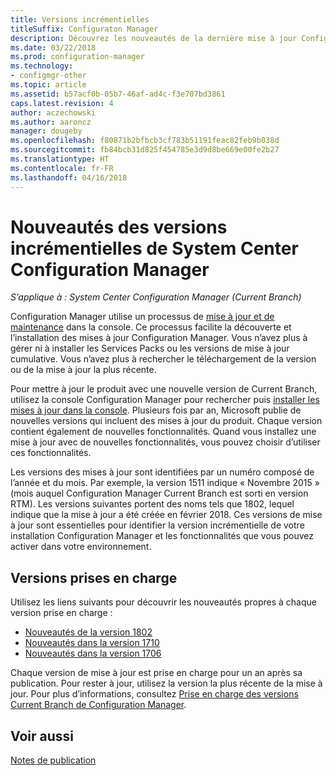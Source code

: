 ```yaml
---
title: Versions incrémentielles
titleSuffix: Configuraton Manager
description: Découvrez les nouveautés de la dernière mise à jour Configuration Manager.
ms.date: 03/22/2018
ms.prod: configuration-manager
ms.technology:
- configmgr-other
ms.topic: article
ms.assetid: b57acf0b-05b7-46af-ad4c-f3e707bd3861
caps.latest.revision: 4
author: aczechowski
ms.author: aaroncz
manager: dougeby
ms.openlocfilehash: f80871b2bfbcb3cf783b51191feac82feb9b038d
ms.sourcegitcommit: fb84bcb31d825f454785e3d9d8be669e00fe2b27
ms.translationtype: HT
ms.contentlocale: fr-FR
ms.lasthandoff: 04/16/2018
---
```

# <a name="whats-new-in-system-center-configuration-manager-incremental-versions"></a>Nouveautés des versions incrémentielles de System Center Configuration Manager

*S’applique à : System Center Configuration Manager (Current Branch)*

 Configuration Manager utilise un processus de [mise à jour et de maintenance](/sccm/core/servers/manage/updates) dans la console. Ce processus facilite la découverte et l’installation des mises à jour Configuration Manager. Vous n’avez plus à gérer ni à installer les Services Packs ou les versions de mise à jour cumulative. Vous n’avez plus à rechercher le téléchargement de la version ou de la mise à jour la plus récente.

 Pour mettre à jour le produit avec une nouvelle version de Current Branch, utilisez la console Configuration Manager pour rechercher puis [installer les mises à jour dans la console](../../../core/servers/manage/install-in-console-updates.md). Plusieurs fois par an, Microsoft publie de nouvelles versions qui incluent des mises à jour du produit. Chaque version contient également de nouvelles fonctionnalités. Quand vous installez une mise à jour avec de nouvelles fonctionnalités, vous pouvez choisir d’utiliser ces fonctionnalités. 

 Les versions des mises à jour sont identifiées par un numéro composé de l’année et du mois. Par exemple, la version 1511 indique « Novembre 2015 » (mois auquel Configuration Manager Current Branch est sorti en version RTM). Les versions suivantes portent des noms tels que 1802, lequel indique que la mise à jour a été créée en février 2018. Ces versions de mise à jour sont essentielles pour identifier la version incrémentielle de votre installation Configuration Manager et les fonctionnalités que vous pouvez activer dans votre environnement.

## <a name="supported-versions"></a>Versions prises en charge
 Utilisez les liens suivants pour découvrir les nouveautés propres à chaque version prise en charge :
  - [Nouveautés de la version 1802](../../../core/plan-design/changes/whats-new-in-version-1802.md)
  - [Nouveautés dans la version 1710](../../../core/plan-design/changes/whats-new-in-version-1710.md)
  - [Nouveautés dans la version 1706](../../../core/plan-design/changes/whats-new-in-version-1706.md)  


 Chaque version de mise à jour est prise en charge pour un an après sa publication. Pour rester à jour, utilisez la version la plus récente de la mise à jour. Pour plus d’informations, consultez [Prise en charge des versions Current Branch de Configuration Manager](../../../core/servers/manage/current-branch-versions-supported.md).  


## <a name="see-also"></a>Voir aussi
[Notes de publication](/sccm/core/servers/deploy/install/release-notes)